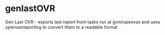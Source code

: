# genlastOVR
Gen Last OVR - exports last report from tasks run at gvm/openvas and uses openvasreporting to convert them to a readable format
